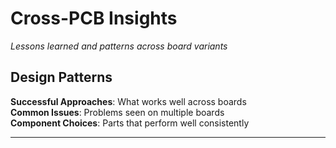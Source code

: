 # Cross-PCB Insights

*Lessons learned and patterns across board variants*

## Design Patterns
**Successful Approaches**: What works well across boards  
**Common Issues**: Problems seen on multiple boards  
**Component Choices**: Parts that perform well consistently  

---

